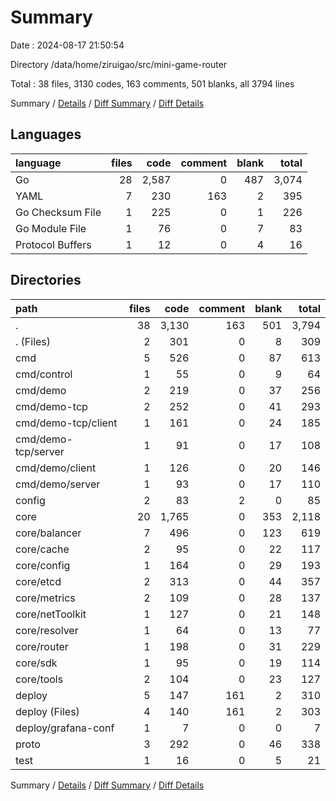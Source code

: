 # Summary

Date : 2024-08-17 21:50:54

Directory /data/home/ziruigao/src/mini-game-router

Total : 38 files,  3130 codes, 163 comments, 501 blanks, all 3794 lines

Summary / [Details](details.md) / [Diff Summary](diff.md) / [Diff Details](diff-details.md)

## Languages
| language | files | code | comment | blank | total |
| :--- | ---: | ---: | ---: | ---: | ---: |
| Go | 28 | 2,587 | 0 | 487 | 3,074 |
| YAML | 7 | 230 | 163 | 2 | 395 |
| Go Checksum File | 1 | 225 | 0 | 1 | 226 |
| Go Module File | 1 | 76 | 0 | 7 | 83 |
| Protocol Buffers | 1 | 12 | 0 | 4 | 16 |

## Directories
| path | files | code | comment | blank | total |
| :--- | ---: | ---: | ---: | ---: | ---: |
| . | 38 | 3,130 | 163 | 501 | 3,794 |
| . (Files) | 2 | 301 | 0 | 8 | 309 |
| cmd | 5 | 526 | 0 | 87 | 613 |
| cmd/control | 1 | 55 | 0 | 9 | 64 |
| cmd/demo | 2 | 219 | 0 | 37 | 256 |
| cmd/demo-tcp | 2 | 252 | 0 | 41 | 293 |
| cmd/demo-tcp/client | 1 | 161 | 0 | 24 | 185 |
| cmd/demo-tcp/server | 1 | 91 | 0 | 17 | 108 |
| cmd/demo/client | 1 | 126 | 0 | 20 | 146 |
| cmd/demo/server | 1 | 93 | 0 | 17 | 110 |
| config | 2 | 83 | 2 | 0 | 85 |
| core | 20 | 1,765 | 0 | 353 | 2,118 |
| core/balancer | 7 | 496 | 0 | 123 | 619 |
| core/cache | 2 | 95 | 0 | 22 | 117 |
| core/config | 1 | 164 | 0 | 29 | 193 |
| core/etcd | 2 | 313 | 0 | 44 | 357 |
| core/metrics | 2 | 109 | 0 | 28 | 137 |
| core/netToolkit | 1 | 127 | 0 | 21 | 148 |
| core/resolver | 1 | 64 | 0 | 13 | 77 |
| core/router | 1 | 198 | 0 | 31 | 229 |
| core/sdk | 1 | 95 | 0 | 19 | 114 |
| core/tools | 2 | 104 | 0 | 23 | 127 |
| deploy | 5 | 147 | 161 | 2 | 310 |
| deploy (Files) | 4 | 140 | 161 | 2 | 303 |
| deploy/grafana-conf | 1 | 7 | 0 | 0 | 7 |
| proto | 3 | 292 | 0 | 46 | 338 |
| test | 1 | 16 | 0 | 5 | 21 |

Summary / [Details](details.md) / [Diff Summary](diff.md) / [Diff Details](diff-details.md)